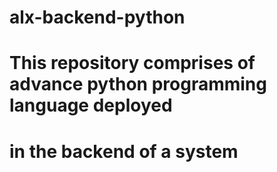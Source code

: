 # alx-backend-python
# This repository comprises of advance python programming language deployed 
# in the backend of a system
